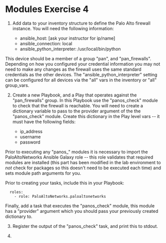 # Modules Exercise 4

1. Add data to your inventory structure to define the Palo Alto firewall instance. You will need the following information:

    - ansible_host: [ask your instructor for ip/name]
    - ansible_connection: local
    - ansible_python_interpreter: /usr/local/bin/python

This device should be a member of a group "pan", and "pan_firewalls". Depending on how you configured your credential information you may not need to make any changes as the firewall uses the same standard credentials as the other devices. The "ansible_python_interpreter" setting can be configured for all devices via the "all" vars in the inventory or "all" group_vars.

2. Create a new Playbook, and a Play that operates against the "pan_firewalls" group. In this Playbook use the "panos_check" module to check that the firewall is reachable. You will need to create a dictionary variable to pass to the provider argument of the the "panos_check" module. Create this dictionary in the Play level vars -- it must have the following fields:

    - ip_address
    - username
    - password

Prior to executing any "panos_" modules it is necessary to import the PaloAltoNetworks Ansible Galaxy role -- this role validates that required modules are installed (this part has been modified in the lab environment to *not* check for packages so this doesn't need to be executed each time) and sets module path arguments for you.

Prior to creating your tasks, include this in your Playbook:

```
  roles:
    - role: PaloAltoNetworks.paloaltonetworks
```

Finally, add a task that executes the "panos_check" module, this module has a "provider" argument which you should pass your previously created dictionary to.

3. Register the output of the "panos_check" task, and print this to stdout.

4.

